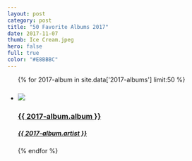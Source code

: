 ```yaml
---
layout: post
category: post
title: "50 Favorite Albums 2017"
date: 2017-11-07
thumb: Ice Cream.jpeg
hero: false
full: true
color: "#E8BBBC"
---
```


<ul class="list article-list list-grid list-grid-numbered list-shadow">
  {% for 2017-album in site.data['2017-albums'] limit:50 %}
  <li class="list-item">
    <a href="{{ 2017-album.link }}">
      <h5 class="list-rank"></h5>
      <img src="/img/albums/{{ 2017-album.album }}.jpeg" class="list-image" loading="lazy">
      <h3 class="list-title">{{ 2017-album.album }}</h3>
      <h5>{{ 2017-album.artist }}</h5>
    </a>
  </li>
  {% endfor %}
</ul>

